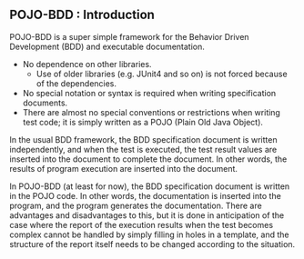 

## POJO-BDD : Introduction 

POJO-BDD is a super simple framework for the Behavior Driven Development (BDD) and executable documentation.


- No dependence on other libraries.
    - Use of older libraries (e.g. JUnit4 and so on) is not forced because of the dependencies.
- No special notation or syntax is required when writing specification documents.
- There are almost no special conventions or restrictions when writing test code; it is simply written as a POJO (Plain Old Java Object).


In the usual BDD framework, the BDD specification document is written independently, and when the test is executed, the test result values are inserted into the document to complete the document. In other words, the results of program execution are inserted into the document.


In POJO-BDD (at least for now), the BDD specification document is written in the POJO code. In other words, the documentation is inserted into the program, and the program generates the documentation. There are advantages and disadvantages to this, but it is done in anticipation of the case where the report of the execution results when the test becomes complex cannot be handled by simply filling in holes in a template, and the structure of the report itself needs to be changed according to the situation.



